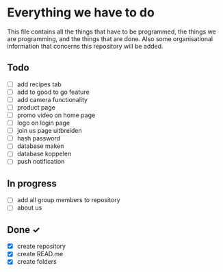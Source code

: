 # Everything we have to do
This file contains all the things that have to be programmed, the things we are programming, and the things that are done.
Also some organisational information that concerns this repository will be added.
## Todo
- [ ] add recipes tab
- [ ] add to good to go feature
- [ ] add camera functionality
- [ ] product page
- [ ] promo video on home page
- [ ] logo on login page
- [ ] join us page uitbreiden
- [ ] hash password
- [ ] database maken
- [ ] database koppelen
- [ ] push notification
## In progress
- [ ] add all group members to repository
- [ ] about us
## Done ✓
- [x] create repository
- [x] create READ.me
- [x] create folders
